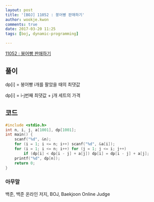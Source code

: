 ```yaml
---
layout: post
title: '[BOJ] 11052 : 붕어빵 판매하기'
author: wookje.kwon
comments: true
date: 2017-03-20 11:25
tags: [boj, dynamic-programming]

---
```


[11052 : 붕어빵 판매하기](https://www.acmicpc.net/problem/11052)

## 풀이

dp[i] = 붕어빵 i개를 팔았을 때의 최댓값

dp[i] = i-j번째 최댓값 + j개 세트의 가격 

## 코드

```cpp
#include <stdio.h>
int n, i, j, a[1001], dp[1001];
int main() {
	scanf("%d", &n);
	for (i = 1; i <= n; i++) scanf("%d", &a[i]);
	for (i = 1; i <= n; i++) for (j = 1; j <= i; j++)
		if (dp[i] < dp[i - j] + a[j]) dp[i] = dp[i - j] + a[j];
	printf("%d", dp[n]);
	return 0;
}
```

### 아무말  
백준, 백준 온라인 저지, BOJ, Baekjoon Online Judge
